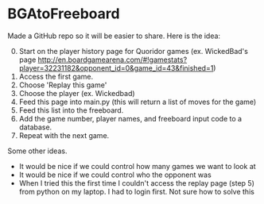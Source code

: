 # BGAtoFreeboard 

Made a GitHub repo so it will be easier to share. Here is the idea:

0. Start on the player history page for Quoridor games (ex. WickedBad's page http://en.boardgamearena.com/#!gamestats?player=32231182&opponent_id=0&game_id=43&finished=1)
0. Access the first game.
0. Choose 'Replay this game'
0. Choose the player (ex. Wickedbad)
0. Feed this page into main.py (this will return a list of moves for the game)
0. Feed this list into the freeboard.
0. Add the game number, player names, and freeboard input code to a database.
0. Repeat with the next game.

Some other ideas. 

* It would be nice if we could control how many games we want to look at
* It would be nice if we could control who the opponent was
* When I tried this the first time I couldn't access the replay page (step 5) from python on my laptop. I had to login first. Not sure how to solve this

